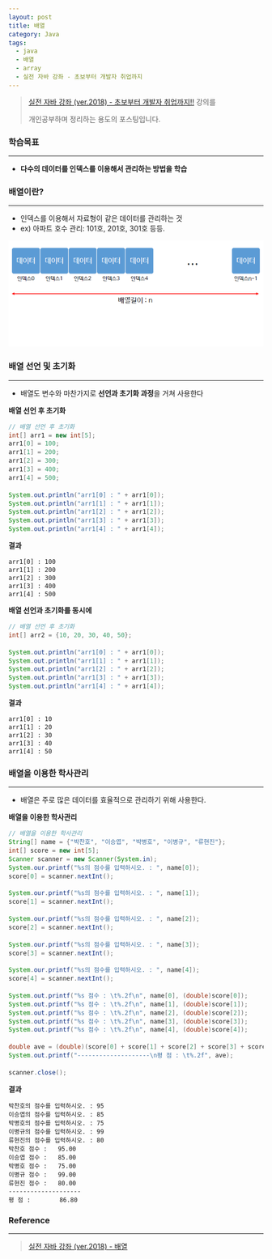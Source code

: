 ```yaml
---
layout: post
title: 배열
category: Java
tags:
  - java
  - 배열
  - array
  - 실전 자바 강좌 - 초보부터 개발자 취업까지
---
```




> [실전 자바 강좌 (ver.2018) - 초보부터 개발자 취업까지!!](https://www.inflearn.com/course/%EC%8B%A4%EC%A0%84-%EC%9E%90%EB%B0%94_java-renew/) 강의를
>
> 개인공부하며 정리하는 용도의 포스팅입니다.



### 학습목표

---

- **다수의 데이터를 인덱스를 이용해서 관리하는 방법을 학습**



### 배열이란?

---

- 인덱스를 이용해서 자료형이 같은 데이터를 관리하는 것
- ex) 아파트 호수 관리: 101호, 201호, 301호 등등.

![배열1](/assets/Java/배열1.png)





### 배열 선언 및 초기화

---

- 배열도 변수와 마찬가지로 **선언과 초기화 과정**을 거쳐 사용한다



**배열 선언 후 초기화**

```java
// 배열 선언 후 초기화
int[] arr1 = new int[5];
arr1[0] = 100;
arr1[1] = 200;
arr1[2] = 300;
arr1[3] = 400;
arr1[4] = 500;

System.out.println("arr1[0] : " + arr1[0]);
System.out.println("arr1[1] : " + arr1[1]);
System.out.println("arr1[2] : " + arr1[2]);
System.out.println("arr1[3] : " + arr1[3]);
System.out.println("arr1[4] : " + arr1[4]);
```



**결과**

```
arr1[0] : 100
arr1[1] : 200
arr1[2] : 300
arr1[3] : 400
arr1[4] : 500
```



**배열 선언과 초기화를 동시에**

```java
// 배열 선언 후 초기화
int[] arr2 = {10, 20, 30, 40, 50};

System.out.println("arr1[0] : " + arr1[0]);
System.out.println("arr1[1] : " + arr1[1]);
System.out.println("arr1[2] : " + arr1[2]);
System.out.println("arr1[3] : " + arr1[3]);
System.out.println("arr1[4] : " + arr1[4]);
```



**결과**

```
arr1[0] : 10
arr1[1] : 20
arr1[2] : 30
arr1[3] : 40
arr1[4] : 50
```





### 배열을 이용한 학사관리

---

- 배열은 주로 많은 데이터를 효율적으로 관리하기 위해 사용한다.



**배열을 이용한 학사관리**

```java
// 배열을 이용한 학사관리
String[] name = {"박찬호", "이승엽", "박병호", "이병규", "류현진"};
int[] score = new int[5];
Scanner scanner = new Scanner(System.in);
System.our.printf("%s의 점수를 입력하시오. : ", name[0]);
score[0] = scanner.nextInt();

System.our.printf("%s의 점수를 입력하시오. : ", name[1]);
score[1] = scanner.nextInt();

System.our.printf("%s의 점수를 입력하시오. : ", name[2]);
score[2] = scanner.nextInt();

System.our.printf("%s의 점수를 입력하시오. : ", name[3]);
score[3] = scanner.nextInt();

System.our.printf("%s의 점수를 입력하시오. : ", name[4]);
score[4] = scanner.nextInt();

System.out.printf("%s 점수 : \t%.2f\n", name[0], (double)score[0]);
System.out.printf("%s 점수 : \t%.2f\n", name[1], (double)score[1]);
System.out.printf("%s 점수 : \t%.2f\n", name[2], (double)score[2]);
System.out.printf("%s 점수 : \t%.2f\n", name[3], (double)score[3]);
System.out.printf("%s 점수 : \t%.2f\n", name[4], (double)score[4]);

double ave = (double)(score[0] + score[1] + score[2] + score[3] + score[4]) / 5;
System.out.printf("--------------------\n평 점 : \t%.2f", ave);

scanner.close();
```



**결과**

```
박찬호의 점수를 입력하시오. : 95
이승엽의 점수를 입력하시오. : 85
박병호의 점수를 입력하시오. : 75
이병규의 점수를 입력하시오. : 99
류현진의 점수를 입력하시오. : 80
박찬호 점수 :   95.00
이승엽 점수 :   85.00
박병호 점수 :   75.00
이병규 점수 :   99.00
류현진 점수 :   80.00
--------------------
평 점 :        86.80
```





### Reference

---

> [실전 자바 강좌 (ver.2018) - 배열](https://www.inflearn.com/course/%EC%8B%A4%EC%A0%84-%EC%9E%90%EB%B0%94_java-renew/%EB%B0%B0%EC%97%B4-8/)

